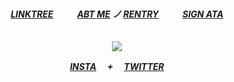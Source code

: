 

<h5 align="center"

![]()

[LINKTREE](https://linktr.ee/6zerb) 　  　 [ABT ME](https://en.pronouns.page/@6zerb) ノ [RENTRY](https://rentry.co/6zerb) 　  　 [SIGN ATA](https://6zerb.atabook.org) 

　  　  
![](https://tcrf.net/images/thumb/7/7e/EWBBS-fla_Title_Art.png/270px-EWBBS-fla_Title_Art.png)

   
[INSTA](https://www.instagram.com/6zerb) 　+ 　[TWITTER](https://x.com/6zerb)
